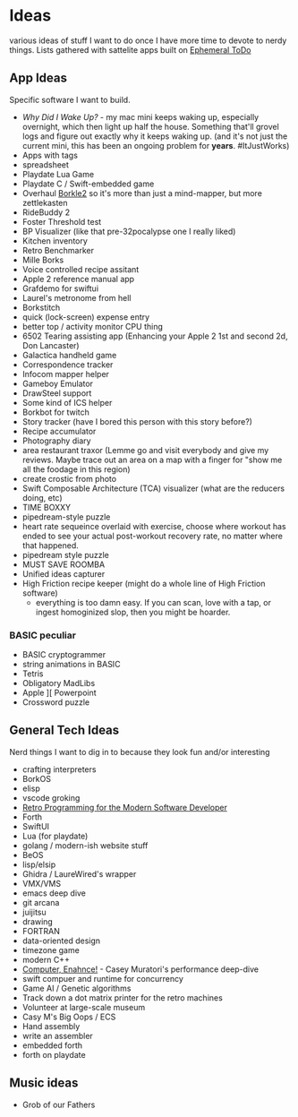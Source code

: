 # Ideas

various ideas of stuff I want to do once I have more time to devote to nerdy things.
Lists gathered with sattelite apps built on [Ephemeral ToDo](https://github.com/markd2/EphemeralToDo)

## App Ideas

Specific software I want to build.

* _Why Did I Wake Up?_ - my mac mini keeps waking up, especially overnight, which then
  light up half the house. Something that'll grovel logs and  figure out exactly why it
  keeps waking up.  (and it's not just the current mini, this has been an ongoing problem
  for **years**.  #ItJustWorks)
* Apps with tags
* spreadsheet
* Playdate Lua Game
* Playdate C / Swift-embedded game
* Overhaul [Borkle2](https://github.com/markd2/Borkle2) so it's more than just a
  mind-mapper, but more zettlekasten
* RideBuddy 2
* Foster Threshold test
* BP Visualizer (like that pre-32pocalypse one I really liked)
* Kitchen inventory
* Retro Benchmarker
* Mille Borks
* Voice controlled recipe assitant
* Apple 2 reference manual app
* Grafdemo for swiftui
* Laurel's metronome from hell
* Borkstitch
* quick (lock-screen) expense entry
* better top / activity monitor CPU thing
* 6502 Tearing assisting app (Enhancing your Apple 2 1st and second 2d, Don Lancaster)
* Galactica handheld game
* Correspondence tracker
* Infocom mapper helper
* Gameboy Emulator
* DrawSteel support
* Some kind of ICS helper
* Borkbot for twitch
* Story tracker (have I bored this person with this story before?)
* Recipe accumulator
* Photography diary
* area restaurant traxor (Lemme go and visit everybody and give my reviews. Maybe trace out an area on a map with a finger for "show me all the foodage in this region)
* create crostic from photo
* Swift Composable Architecture (TCA) visualizer (what are the reducers doing, etc)
* TIME BOXXY
* pipedream-style puzzle
* heart rate sequeince overlaid with exercise, choose where workout has ended to
  see your actual post-workout recovery rate, no matter where that happened.
* pipedream style puzzle
* MUST SAVE ROOMBA
* Unified ideas capturer
* High Friction recipe keeper (might do a whole line of High Friction software)
  - everything is too damn easy.  If you can scan, love with a tap, or ingest
    homoginized slop, then you might be hoarder.


### BASIC peculiar

* BASIC cryptogrammer
* string animations in BASIC
* Tetris 
* Obligatory MadLibs
* Apple ][ Powerpoint 
* Crossword puzzle



## General Tech Ideas

Nerd things I want to dig in to because they look fun and/or interesting

* crafting interpreters
* BorkOS
* elisp
* vscode groking
* [Retro Programming for the Modern Software Developer](https://github.com/markd2/Modern-Retro)
* Forth
* SwiftUI
* Lua (for playdate)
* golang / modern-ish website stuff
* BeOS
* lisp/elsip
* Ghidra / LaureWired's wrapper
* VMX/VMS
* emacs deep dive
* git arcana
* juijitsu
* drawing
* FORTRAN
* data-oriented design
* timezone game
* modern C++
* [Computer, Enahnce!](https://www.computerenhance.com) - Casey Muratori's performance deep-dive
* swift compuer and runtime for concurrency
* Game AI / Genetic algorithms
* Track down a dot matrix printer for the retro machines
* Volunteer at large-scale museum
* Casy M's Big Oops / ECS
* Hand assembly
* write an assembler
* embedded forth
* forth on playdate


## Music ideas

* Grob of our Fathers
